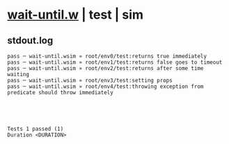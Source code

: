 # [wait-until.w](../../../../../../examples/tests/sdk_tests/util/wait-until.w) | test | sim

## stdout.log
```log
pass ─ wait-until.wsim » root/env0/test:returns true immediately                                  
pass ─ wait-until.wsim » root/env1/test:returns false goes to timeout                             
pass ─ wait-until.wsim » root/env2/test:returns after some time waiting                           
pass ─ wait-until.wsim » root/env3/test:setting props                                             
pass ─ wait-until.wsim » root/env4/test:throwing exception from predicate should throw immediately
 




Tests 1 passed (1) 
Duration <DURATION>

```

